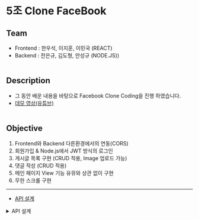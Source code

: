 # 5조 Clone FaceBook

## Team

- Frontend : 한우석, 이지훈, 이민국 (REACT)
- Backend : 전은규, 김도형, 안성규 (NODE.JS))
  <br><br>

## Description

- 그 동안 배운 내용을 바탕으로 Facebook Clone Coding을 진행 하였습니다.<br>
- [데모 영상(유튜브)](https://www.youtube.com/watch?v=M7iybW5pcKU)
  <br><br>

## Objective

1. Frontend와 Backend 다른환경에서의 연동(CORS)
2. 회원가입 & Node.js에서 JWT 방식의 로그인
3. 게시글 목록 구현 (CRUD 적용, Image 업로드 가능)
4. 댓글 작성 (CRUD 적용)
5. 메인 페이지 View 기능 유뮤와 상관 없이 구현
6. 무한 스크롤 구현

---

- [API 설계](https://generated-drive-f4f.notion.site/API-3411050860cc46d0b583fffd95fff7c1)

<details markdown = "1">
<summary>
API 설계
</summary>

### 로그인/회원가입

좋아요 기능 구현 중 api 설계에 맞게 값을 보내고 콘솔을 확인한 결과 좋아요의 수는 올라가는데 유저가 해당 글에 좋아요를 눌렀는지 누르지 않았는지를 체크할 값이 없었다.
그래서 페이지를 리로드하면 좋아요를 눌렀던 글의 좋아요 수는 올라가지만 화면상에는 체크하지 않은 상태로 나와있었다.
백엔드분께 좋아요를 체크할 값을 boolean 값으로 내려달라고 요청하였고 이를 가지고 웹페이지를 리로드해도 좋아요를 눌렀던 게시글이 초기화되지 않고 유지되는 것을 구현하였다.
